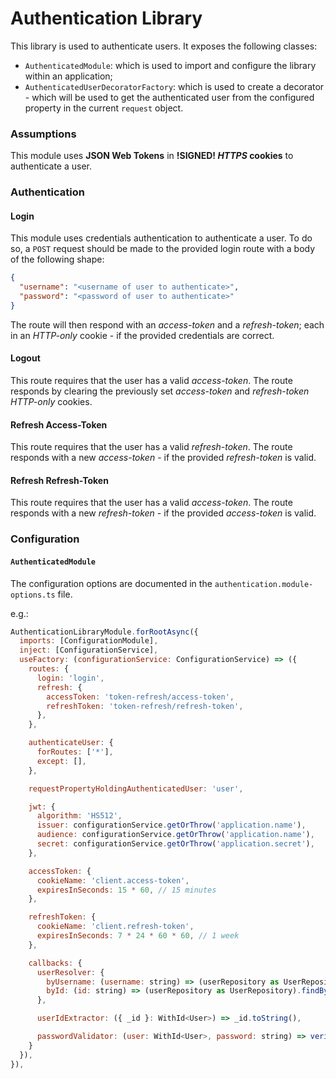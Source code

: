 # Authentication Library

This library is used to authenticate users. It exposes the following classes:

- `AuthenticatedModule`: which is used to import and configure the library within an application;
- `AuthenticatedUserDecoratorFactory`: which is used to create a decorator - which will be used to get the authenticated user from the configured property in the current `request` object.

### Assumptions

This module uses **JSON Web Tokens** in **!SIGNED! _HTTPS_ cookies** to authenticate a user.

### Authentication

#### Login

This module uses credentials authentication to authenticate a user. To do so, a `POST` request should be made to the provided login route with a body of the following shape:

```json
{
  "username": "<username of user to authenticate>",
  "password": "<password of user to authenticate>"
}
```

The route will then respond with an _access-token_ and a _refresh-token_; each in an _HTTP-only_ cookie - if the provided credentials are correct.

#### Logout

This route requires that the user has a valid _access-token_.
The route responds by clearing the previously set _access-token_ and _refresh-token_ _HTTP-only_ cookies.

#### Refresh Access-Token

This route requires that the user has a valid _refresh-token_.
The route responds with a new _access-token_ - if the provided _refresh-token_ is valid.

#### Refresh Refresh-Token

This route requires that the user has a valid _access-token_.
The route responds with a new _refresh-token_ - if the provided _access-token_ is valid.

### Configuration

#### `AuthenticatedModule`

The configuration options are documented in the `authentication.module-options.ts` file.

e.g.:

```js
AuthenticationLibraryModule.forRootAsync({
  imports: [ConfigurationModule],
  inject: [ConfigurationService],
  useFactory: (configurationService: ConfigurationService) => ({
    routes: {
      login: 'login',
      refresh: {
        accessToken: 'token-refresh/access-token',
        refreshToken: 'token-refresh/refresh-token',
      },
    },

    authenticateUser: {
      forRoutes: ['*'],
      except: [],
    },

    requestPropertyHoldingAuthenticatedUser: 'user',

    jwt: {
      algorithm: 'HS512',
      issuer: configurationService.getOrThrow('application.name'),
      audience: configurationService.getOrThrow('application.name'),
      secret: configurationService.getOrThrow('application.secret'),
    },

    accessToken: {
      cookieName: 'client.access-token',
      expiresInSeconds: 15 * 60, // 15 minutes
    },

    refreshToken: {
      cookieName: 'client.refresh-token',
      expiresInSeconds: 7 * 24 * 60 * 60, // 1 week
    },

    callbacks: {
      userResolver: {
        byUsername: (username: string) => (userRepository as UserRepository).findByEmail(username),
        byId: (id: string) => (userRepository as UserRepository).findById(id),
      },

      userIdExtractor: ({ _id }: WithId<User>) => _id.toString(),

      passwordValidator: (user: WithId<User>, password: string) => verify(user.password, password),
    }
  }),
}),
```
